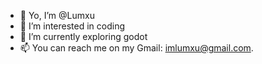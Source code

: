 - 👋 Yo, I’m @Lumxu
- 👀 I’m interested in coding
- 🌱 I’m currently exploring godot
- 📫 You can reach me on my Gmail: imlumxu@gmail.com.
